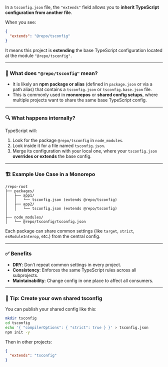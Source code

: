 In a `tsconfig.json` file, the `"extends"` field allows you to **inherit TypeScript configuration from another file**.

When you see:

```json
{
  "extends": "@repo/tsconfig"
}
```

It means this project is **extending** the base TypeScript configuration located at the module `"@repo/tsconfig"`.

---

### 🧠 What does `"@repo/tsconfig"` mean?

* It is likely an **npm package or alias** (defined in `package.json` or via a path alias) that contains a `tsconfig.json` or `tsconfig.base.json` file.
* This is commonly used in **monorepos** or **shared config setups**, where multiple projects want to share the same base TypeScript config.

---

### 🔍 What happens internally?

TypeScript will:

1. Look for the package `@repo/tsconfig` in `node_modules`.
2. Look inside it for a file named `tsconfig.json`.
3. Merge its configuration with your local one, where your `tsconfig.json` **overrides or extends** the base config.

---

### 🏗 Example Use Case in a Monorepo

```
/repo-root
├── packages/
│   ├── app1/
│   │   └── tsconfig.json (extends @repo/tsconfig)
│   ├── app2/
│   │   └── tsconfig.json (extends @repo/tsconfig)
│
├── node_modules/
│   └── @repo/tsconfig/tsconfig.json
```

Each package can share common settings (like `target`, `strict`, `esModuleInterop`, etc.) from the central config.

---

### ✅ Benefits

* **DRY**: Don’t repeat common settings in every project.
* **Consistency**: Enforces the same TypeScript rules across all subprojects.
* **Maintainability**: Change config in one place to affect all consumers.

---

### 🔧 Tip: Create your own shared tsconfig

You can publish your shared config like this:

```bash
mkdir tsconfig
cd tsconfig
echo '{ "compilerOptions": { "strict": true } }' > tsconfig.json
npm init -y
```

Then in other projects:

```json
{
  "extends": "tsconfig"
}
```